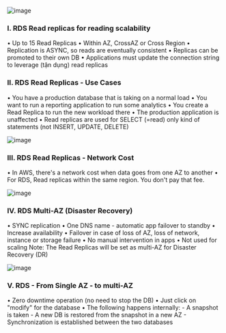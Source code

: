 ![image](https://github.com/nhvu95/aws-handbook/assets/26276890/ea7293a5-d0c2-440d-b9ce-b0482e286054)
### I. RDS Read replicas for reading scalability
• Up to 15 Read Replicas
• Within AZ, CrossAZ or Cross Region
• Replication is ASYNC, so reads are eventually consistent
• Replicas can be promoted to their own DB
• Applications must update the connection string to leverage (tận dụng) read replicas

### II. RDS Read Replicas - Use Cases
• You have a production database that is taking on a normal load
• You want to run a reporting application to run some analytics
• You create a Read Replica to run the new workload there
• The production application is unaffected
• Read replicas are used for SELECT (=read) only kind of statements (not INSERT, UPDATE, DELETE)

![image](https://github.com/nhvu95/aws-handbook/assets/26276890/d6012692-5449-40ba-afd3-065ac7fb4b64)
### III. RDS Read Replicas - Network Cost
• In AWS, there's a network cost when data goes from one AZ to another
• For RDS, Read replicas within the same region. You don't pay that fee.

![image](https://github.com/nhvu95/aws-handbook/assets/26276890/1fb6da43-86eb-4e19-bf85-6fc164d35189)
### IV. RDS Multi-AZ (Disaster Recovery)
• SYNC replication 
• One DNS name - automatic app failover to standby
• Increase availability
• Failover in case of loss of AZ, loss of network, instance or storage failure
• No manual intervention in apps
• Not used for scaling
Note: The Read Replicas will be set as multi-AZ for Disaster Recovery (DR)

![image](https://github.com/nhvu95/aws-handbook/assets/26276890/af41125a-915f-4c01-a30b-3f5b7ef1b9a9)
### V. RDS - From Single AZ - to multi-AZ
• Zero downtime operation (no need to stop the DB)
• Just click on "modify" for the database
• The following happens internally:
      - A snapshot is taken
      - A new DB is restored from the snapshot in a new AZ
      - Synchronization is established between the two databases
